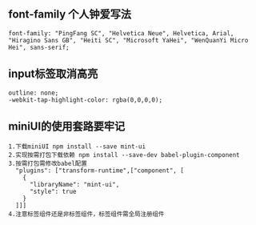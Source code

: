 ## font-family 个人钟爱写法
    font-family: "PingFang SC", "Helvetica Neue", Helvetica, Arial, "Hiragino Sans GB", "Heiti SC", "Microsoft YaHei", "WenQuanYi Micro Hei", sans-serif;

## input标签取消高亮
    outline: none;
    -webkit-tap-highlight-color: rgba(0,0,0,0);

## miniUI的使用套路要牢记
    1.下载miniUI npm install --save mint-ui
    2.实现按需打包下载依赖 npm install --save-dev babel-plugin-component
    3.按需打包需修改babel配置
      "plugins": ["transform-runtime",["component", [
        {
          "libraryName": "mint-ui",
          "style": true
        }
      ]]]
    4.注意标签组件还是非标签组件，标签组件需全局注册组件
